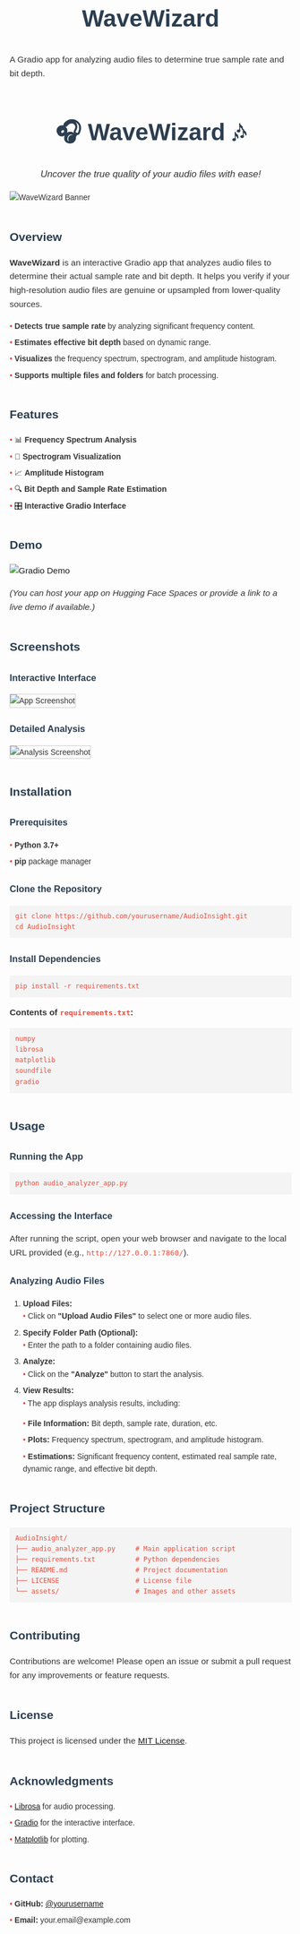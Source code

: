 # WaveWizard
A Gradio app for analyzing audio files to determine true sample rate and bit depth.


<!DOCTYPE html>
<html lang="en">
<head>
  <meta charset="UTF-8">
  <title>WaveWizard - Uncover the True Quality of Your Audio Files</title>
  <style>
    body {
      font-family: Arial, sans-serif;
      line-height: 1.6;
      color: #333;
      margin: 20px;
    }
    h1, h2, h3 {
      color: #2c3e50;
    }
    h1 {
      text-align: center;
      font-size: 3em;
    }
    h1 em {
      font-size: 0.6em;
    }
    h2 {
      margin-top: 2em;
    }
    h3 {
      margin-top: 1.5em;
    }
    p {
      font-size: 1.1em;
    }
    ul {
      list-style: none;
      padding-left: 0;
    }
    ul li {
      margin-bottom: 0.5em;
    }
    ul li::before {
      content: "• ";
      color: #e74c3c;
    }
    img.banner {
      display: block;
      margin: 0 auto;
      max-width: 100%;
      height: auto;
    }
    img.screenshot {
      max-width: 100%;
      height: auto;
      border: 1px solid #ccc;
    }
    pre {
      background: #f4f4f4;
      padding: 10px;
      overflow-x: auto;
    }
    code {
      color: #e74c3c;
    }
    .badge {
      display: inline-block;
      margin-right: 5px;
    }
    table {
      width: 100%;
      border-collapse: collapse;
      margin-top: 1em;
    }
    table, th, td {
      border: 1px solid #ddd;
    }
    th, td {
      padding: 0.75em;
      text-align: left;
    }
    hr {
      border: 0;
      border-top: 1px solid #eee;
      margin: 2em 0;
    }
  </style>
</head>
<body>

<h1>🎧 <strong>WaveWizard</strong> 🎶</h1>
<p style="text-align: center; font-size: 1.2em;"><em>Uncover the true quality of your audio files with ease!</em></p>

<img src="assets/banner.png" alt="WaveWizard Banner" class="banner" />

<h2>Overview</h2>
<p><strong>WaveWizard</strong> is an interactive Gradio app that analyzes audio files to determine their actual sample rate and bit depth. It helps you verify if your high-resolution audio files are genuine or upsampled from lower-quality sources.</p>
<ul>
  <li><strong>Detects true sample rate</strong> by analyzing significant frequency content.</li>
  <li><strong>Estimates effective bit depth</strong> based on dynamic range.</li>
  <li><strong>Visualizes</strong> the frequency spectrum, spectrogram, and amplitude histogram.</li>
  <li><strong>Supports multiple files and folders</strong> for batch processing.</li>
</ul>

<h2>Features</h2>
<ul>
  <li>📊 <strong>Frequency Spectrum Analysis</strong></li>
  <li>🌈 <strong>Spectrogram Visualization</strong></li>
  <li>📈 <strong>Amplitude Histogram</strong></li>
  <li>🔍 <strong>Bit Depth and Sample Rate Estimation</strong></li>
  <li>🎛️ <strong>Interactive Gradio Interface</strong></li>
</ul>

<h2>Demo</h2>
<p>
  <a href="https://huggingface.co/spaces/yourusername/AudioInsight">
    <img src="https://img.shields.io/badge/Gradio-Demo-blue" alt="Gradio Demo" class="badge">
  </a>
</p>
<p><em>(You can host your app on Hugging Face Spaces or provide a link to a live demo if available.)</em></p>

<h2>Screenshots</h2>
<h3>Interactive Interface</h3>
<img src="assets/app_screenshot.png" alt="App Screenshot" class="screenshot">
<h3>Detailed Analysis</h3>
<img src="assets/analysis_screenshot.png" alt="Analysis Screenshot" class="screenshot">

<h2>Installation</h2>
<h3>Prerequisites</h3>
<ul>
  <li><strong>Python 3.7+</strong></li>
  <li><strong>pip</strong> package manager</li>
</ul>

<h3>Clone the Repository</h3>
<pre><code>git clone https://github.com/yourusername/AudioInsight.git
cd AudioInsight
</code></pre>

<h3>Install Dependencies</h3>
<pre><code>pip install -r requirements.txt
</code></pre>

<p><strong>Contents of <code>requirements.txt</code>:</strong></p>
<pre><code>numpy
librosa
matplotlib
soundfile
gradio
</code></pre>

<h2>Usage</h2>
<h3>Running the App</h3>
<pre><code>python audio_analyzer_app.py
</code></pre>

<h3>Accessing the Interface</h3>
<p>After running the script, open your web browser and navigate to the local URL provided (e.g., <code>http://127.0.0.1:7860/</code>).</p>

<h3>Analyzing Audio Files</h3>
<ol>
  <li><strong>Upload Files:</strong>
    <ul>
      <li>Click on <strong>"Upload Audio Files"</strong> to select one or more audio files.</li>
    </ul>
  </li>
  <li><strong>Specify Folder Path (Optional):</strong>
    <ul>
      <li>Enter the path to a folder containing audio files.</li>
    </ul>
  </li>
  <li><strong>Analyze:</strong>
    <ul>
      <li>Click on the <strong>"Analyze"</strong> button to start the analysis.</li>
    </ul>
  </li>
  <li><strong>View Results:</strong>
    <ul>
      <li>The app displays analysis results, including:</li>
      <ul>
        <li><strong>File Information:</strong> Bit depth, sample rate, duration, etc.</li>
        <li><strong>Plots:</strong> Frequency spectrum, spectrogram, and amplitude histogram.</li>
        <li><strong>Estimations:</strong> Significant frequency content, estimated real sample rate, dynamic range, and effective bit depth.</li>
      </ul>
    </ul>
  </li>
</ol>

<h2>Project Structure</h2>
<pre><code>AudioInsight/
├── audio_analyzer_app.py     # Main application script
├── requirements.txt          # Python dependencies
├── README.md                 # Project documentation
├── LICENSE                   # License file
└── assets/                   # Images and other assets
</code></pre>

<h2>Contributing</h2>
<p>Contributions are welcome! Please open an issue or submit a pull request for any improvements or feature requests.</p>

<h2>License</h2>
<p>This project is licensed under the <a href="LICENSE">MIT License</a>.</p>

<h2>Acknowledgments</h2>
<ul>
  <li><a href="https://librosa.org/">Librosa</a> for audio processing.</li>
  <li><a href="https://gradio.app/">Gradio</a> for the interactive interface.</li>
  <li><a href="https://matplotlib.org/">Matplotlib</a> for plotting.</li>
</ul>

<h2>Contact</h2>
<ul>
  <li><strong>GitHub:</strong> <a href="https://github.com/yourusername">@yourusername</a></li>
  <li><strong>Email:</strong> your.email@example.com</li>
</ul>

</body>
</html>
